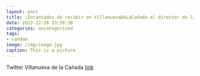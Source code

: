 ```yaml
---
layout: post
title: ¡Encantados de recibir en VillanuevaDeLaCañada al director de la Unidad de Negocio de @HuaweiSpain para conversar sobre nuevas ...
date: 2022-12-28 13:50:30
categories: uncategorized
tags:
- random
image: /img/image.jpg
caption: This is a picture
---
```

Twitter Villanueva de la Cañada [link](https://twitter.com/AytoVDLCanada/status/1608087389880074241)
